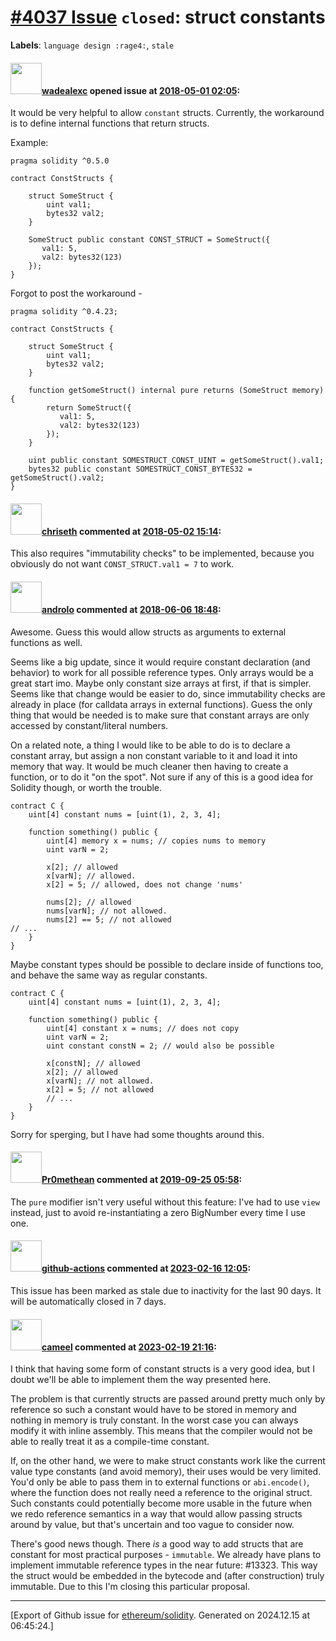 # [\#4037 Issue](https://github.com/ethereum/solidity/issues/4037) `closed`: struct constants
**Labels**: `language design :rage4:`, `stale`


#### <img src="https://avatars.githubusercontent.com/u/18387287?u=731c7dd6ee0b0893495e80299d0849c4d09e826b&v=4" width="50">[wadealexc](https://github.com/wadealexc) opened issue at [2018-05-01 02:05](https://github.com/ethereum/solidity/issues/4037):

It would be very helpful to allow `constant` structs. Currently, the workaround is to define internal functions that return structs.

Example:
```Solidity
pragma solidity ^0.5.0

contract ConstStructs {

    struct SomeStruct {
        uint val1;
        bytes32 val2;
    }

    SomeStruct public constant CONST_STRUCT = SomeStruct({
       val1: 5,
       val2: bytes32(123)
    });
}
```

Forgot to post the workaround -

```Solidity
pragma solidity ^0.4.23;

contract ConstStructs {

    struct SomeStruct {
        uint val1;
        bytes32 val2;
    }
    
    function getSomeStruct() internal pure returns (SomeStruct memory) {
        return SomeStruct({
           val1: 5,
           val2: bytes32(123)
        });
    }

    uint public constant SOMESTRUCT_CONST_UINT = getSomeStruct().val1;
    bytes32 public constant SOMESTRUCT_CONST_BYTES32 = getSomeStruct().val2;
}
```

#### <img src="https://avatars.githubusercontent.com/u/9073706?v=4" width="50">[chriseth](https://github.com/chriseth) commented at [2018-05-02 15:14](https://github.com/ethereum/solidity/issues/4037#issuecomment-386013425):

This also requires "immutability checks" to be implemented, because you obviously do not want `CONST_STRUCT.val1 = 7` to work.

#### <img src="https://avatars.githubusercontent.com/u/2809499?u=85c557e8e011e3e40e6c011ee71bcf8785d1ac2b&v=4" width="50">[androlo](https://github.com/androlo) commented at [2018-06-06 18:48](https://github.com/ethereum/solidity/issues/4037#issuecomment-395174544):

Awesome. Guess this would allow structs as arguments to external functions as well.

Seems like a big update, since it would require constant declaration (and behavior) to work for all possible reference types. Only arrays would be a great start imo. Maybe only constant size arrays at first, if that is simpler. Seems like that change would be easier to do, since immutability checks are already in place (for calldata arrays in external functions). Guess the only thing that would be needed is to make sure that constant arrays are only accessed by constant/literal numbers.

On a related note, a thing I would like to be able to do is to declare a constant array, but assign a non constant variable to it and load it into memory that way. It would be much cleaner then having to create a function, or to do it "on the spot". Not sure if any of this is a good idea for Solidity though, or worth the trouble.

```
contract C {
    uint[4] constant nums = [uint(1), 2, 3, 4];
    
    function something() public {
        uint[4] memory x = nums; // copies nums to memory
        uint varN = 2;

        x[2]; // allowed
        x[varN]; // allowed.
        x[2] = 5; // allowed, does not change 'nums'

        nums[2]; // allowed
        nums[varN]; // not allowed.
        nums[2] == 5; // not allowed
// ...
    }
}
```

Maybe constant types should be possible to declare inside of functions too, and behave the same way as regular constants.

```
contract C {
    uint[4] constant nums = [uint(1), 2, 3, 4];
    
    function something() public {
        uint[4] constant x = nums; // does not copy
        uint varN = 2;
        uint constant constN = 2; // would also be possible

        x[constN]; // allowed
        x[2]; // allowed
        x[varN]; // not allowed.
        x[2] = 5; // not allowed
        // ...
    }
}
```

Sorry for sperging, but I have had some thoughts around this.

#### <img src="https://avatars.githubusercontent.com/u/4961925?v=4" width="50">[Pr0methean](https://github.com/Pr0methean) commented at [2019-09-25 05:58](https://github.com/ethereum/solidity/issues/4037#issuecomment-534866477):

The `pure` modifier isn't very useful without this feature: I've had to use `view` instead, just to avoid re-instantiating a zero BigNumber every time I use one.

#### <img src="https://avatars.githubusercontent.com/in/15368?v=4" width="50">[github-actions](https://github.com/apps/github-actions) commented at [2023-02-16 12:05](https://github.com/ethereum/solidity/issues/4037#issuecomment-1432985761):

This issue has been marked as stale due to inactivity for the last 90 days.
It will be automatically closed in 7 days.

#### <img src="https://avatars.githubusercontent.com/u/137030?v=4" width="50">[cameel](https://github.com/cameel) commented at [2023-02-19 21:16](https://github.com/ethereum/solidity/issues/4037#issuecomment-1436095901):

I think that having some form of constant structs is a very good idea, but I doubt we'll be able to implement them the way presented here.

The problem is that currently structs are passed around pretty much only by reference so such a constant would have to be stored in memory and nothing in memory is truly constant. In the worst case you can always modify it with inline assembly. This means that the compiler would not be able to really treat it as a compile-time constant.

If, on the other hand, we were to make struct constants work like the current value type constants (and avoid memory), their uses would be very limited. You'd only be able to pass them in to external functions or `abi.encode()`, where the function does not really need a reference to the original struct. Such constants could potentially become more usable in the future when we redo reference semantics in a way that would allow passing structs around by value, but that's uncertain and too vague to consider now.

There's good news though. There *is* a good way to add structs that are constant for most practical purposes - `immutable`. We already have plans to implement immutable reference types in the near future: #13323. This way the struct would be embedded in the bytecode and (after construction) truly immutable. Due to this I'm closing this particular proposal.


-------------------------------------------------------------------------------



[Export of Github issue for [ethereum/solidity](https://github.com/ethereum/solidity). Generated on 2024.12.15 at 06:45:24.]
